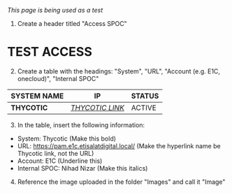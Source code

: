 *This page is being used as a test* <br/>

1. Create a header titled "Access SPOC" <br/>
# TEST ACCESS

2. Create a table with the headings: "System", "URL", "Account (e.g. E1C, onecloud)", "Internal SPOC" <br/> 

|SYSTEM NAME|IP|STATUS|
|-|-|-|
|**THYCOTIC**|*[THYCOTIC LINK](https://pam.e1c.etisalatdigital.local "https://pam.e1c.etisalatdigital.local")*|ACTIVE|
3. In the table, insert the following information: <br/>
* System: Thycotic (Make this bold)
* URL: https://pam.e1c.etisalatdigital.local/ (Make the hyperlink name be Thycotic link, not the URL) 
* Account: E1C (Underline this)
* Internal SPOC: Nihad Nizar (Make this italics)

4. Reference the image uploaded in the folder "Images" and call it "Image" <br/>




